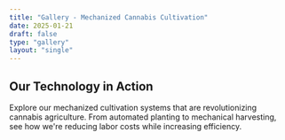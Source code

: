 ```yaml
---
title: "Gallery - Mechanized Cannabis Cultivation"
date: 2025-01-21
draft: false
type: "gallery"
layout: "single"
---
```


## Our Technology in Action

Explore our mechanized cultivation systems that are revolutionizing cannabis agriculture. From automated planting to mechanical harvesting, see how we're reducing labor costs while increasing efficiency.